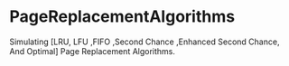 # PageReplacementAlgorithms

Simulating [LRU, LFU ,FIFO ,Second Chance ,Enhanced Second Chance,
And Optimal] Page Replacement Algorithms.
